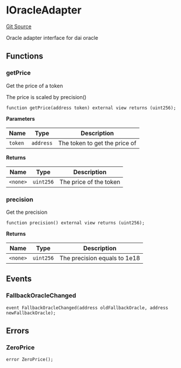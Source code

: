 # IOracleAdapter

[Git Source](https://dapp-devs.com/ssh://git@git.2222/lumos-labs/xassets/contracts/synths-contracts/blob/969beda74f0f892980053e9edc62c163df24916a/src/interface/IOracleAdapter.sol)

Oracle adapter interface for dai oracle

## Functions

### getPrice

Get the price of a token

The price is scaled by precision()

```solidity
function getPrice(address token) external view returns (uint256);
```

**Parameters**

| Name    | Type      | Description                   |
| ------- | --------- | ----------------------------- |
| `token` | `address` | The token to get the price of |

**Returns**

| Name     | Type      | Description            |
| -------- | --------- | ---------------------- |
| `<none>` | `uint256` | The price of the token |

### precision

Get the precision

```solidity
function precision() external view returns (uint256);
```

**Returns**

| Name     | Type      | Description                  |
| -------- | --------- | ---------------------------- |
| `<none>` | `uint256` | The precision equals to 1e18 |

## Events

### FallbackOracleChanged

```solidity
event FallbackOracleChanged(address oldFallbackOracle, address newFallbackOracle);
```

## Errors

### ZeroPrice

```solidity
error ZeroPrice();
```
